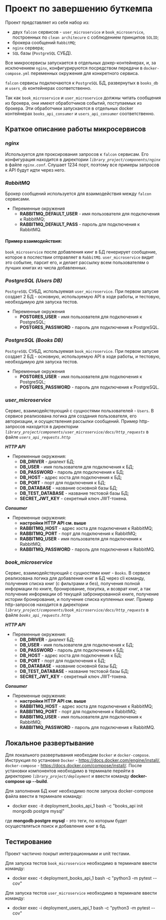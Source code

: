 # **Проект по завершению буткемпа**

Проект представляет из себя набор из:

- двух `falcon` сервисов - `user_microservice` и `book_microservice`,
  построенных по `clean architecure` с соблюдением принципов `SOLID`;
- брокера сообщений `RabbitMQ`;
- `nginx` сервера;
- `SQL` базы (`PostgreSQL` СУБД).

Все микросервисы запускается в отдельных докер-контейнерах, и, за исключением `nginx`, конфигурируются посредством
передачи в `docker-compose.yml` переменных окружения для конкретного сервиса.

`falcon` сервисы подключаются к `PostgreSQL` БД, развернутых в `books_db` и `users_db` контейнерах соответственно.

Так как `book_microservice` и `user_microservice` должны читать сообщения из брокера, они имеют обработчиков событий,
поступаемых из брокера. Эти обработчики запускаются в отдельных docker контейнерах `books_api_consumer`
и `users_api_consumer` соответственно.

## **Краткое описание работы микросервисов**

### *nginx*

Используется для проксирования запросов к `falcon` сервисам. Его конфигурация находится в директории
*`library_project/components/nginx`* в файле *`nginx.conf`*. Слушает 1234 порт, поэтому все примеры запросов к
API будут идти через него.

### *RabbitMQ*

Брокер сообщений используется для взаимодействия между `falcon` сервисами.

- Переменные окружения
    - **RABBITMQ_DEFAULT_USER** - имя пользователя для подключения к RabbitMQ;
    - **RABBITMQ_DEFAULT_PASS** - пароль для подключения к RabbitMQ.

#### Пример взаимодействия:

`book_microservice` после добавления кинг в БД генерирует сообщение, которое в послествии отправляет
в `RabbitMQ`. `user_microservice` видит это событие, парсит его, и делает рассылку всем пользователям о лучших книгах
из числа добавленных.

### *PostgreSQL (Users DB)*

`PostgreSQL` СУБД, используемая `user_microservice`. При первом запуске создает 2 БД - основную,
используемую API в ходе работы, и тестовую, необходимую для запуска тестов.

- Переменные окружения
    - **POSTGRES_USER** - имя пользователя для подключения к PostgreSQL;
    - **POSTGRES_PASSWORD** - пароль для подключения к PostgreSQL.

### *PostgreSQL (Books DB)*

`PostgreSQL` СУБД, используемая `book_microservice`. При первом запуске создает 2 БД - основную,
используемую API в ходе работы, и тестовую, необходимую для запуска тестов.

- Переменные окружения
    - **POSTGRES_USER** - имя пользователя для подключения к PostgreSQL;
    - **POSTGRES_PASSWORD** - пароль для подключения к PostgreSQL.

### *user_microservice*

Сервис, взаимодействующий с сущностями пользователей - `Users`. В сервисе реализована логика для создания пользователя,
его авторизации, и осуществления рассылки сообщений. Пример http-запросов находится в директории
*`library_project/components/user_microservice/docs/http_requests`* в файле *`users_api_requests.http`*

***HTTP API***

- Переменные окружения:
    - **DB_DRIVER** - диалект БД;
    - **DB_USER** - имя пользователя для подключения к БД;
    - **DB_PASSWORD** - пароль для подключения к БД;
    - **DB_HOST** - адрес хоста для подключения к БД;
    - **DB_PORT** - порт для подключения к БД;
    - **DB_DATABASE** - название основной базы БД;
    - **DB_TEST_DATABASE** - название тестовой базы БД;
    - **SECRET_JWT_KEY** - секретный ключ JWT-токена.

***Consumer***

- Переменные окружения:
    - **настройки HTTP API см. выше**
    - **RABBITMQ_HOST** - адрес хоста для подключения к RabbitMQ;
    - **RABBITMQ_PORT** - порт для подключения к RabbitMQ;
    - **RABBITMQ_USER** - имя пользователя для подключения к RabbitMQ;
    - **RABBITMQ_PASSWORD** - пароль для подключения к RabbitMQ.

### *book_microservice*

Сервис, взаимодействующий с сущностями книг - `Books`. В сервисе реализована логика для добавления книг в БД через cli
команду, получения списка книг (с фильтрами и без), получения полной информации по книге, бронирование, покупка, и
возврат книг, а так получение информации об текущей забронированной книге, получение истории бронирования, и получение
списка купленных книг. Пример http-запросов находится в директории
*`library_project/components/book_microservice/docs/http_requests`* в файле *`books_api_requests.http`*

***HTTP API***

- Переменные окружения:
    - **DB_DRIVER** - диалект БД;
    - **DB_USER** - имя пользователя для подключения к БД;
    - **DB_PASSWORD** - пароль для подключения к БД;
    - **DB_HOST** - адрес хоста для подключения к БД;
    - **DB_PORT** - порт для подключения к БД;
    - **DB_DATABASE** - название основной базы БД;
    - **DB_TEST_DATABASE** - название тестовой базы БД;
    - **SECRET_JWT_KEY** - секретный ключ JWT-токена.

***Consumer***

- Переменные окружения:
    - **настройки HTTP API см. выше**
    - **RABBITMQ_HOST** - адрес хоста для подключения к RabbitMQ;
    - **RABBITMQ_PORT** - порт для подключения к RabbitMQ;
    - **RABBITMQ_USER** - имя пользователя для подключения к RabbitMQ;
    - **RABBITMQ_PASSWORD** - пароль для подключения к RabbitMQ.

## **Локальное развертывание**

Для локального развертывания необходим `Docker` и `docker-compose`. Инструкция по установке `Docker` -
https://docs.docker.com/engine/install/,  `docker-compose` - https://docs.docker.com/compose/install/.
После установки компонентов необходимо в терминале перейти в директорию *`library_project/deployment`* и ввести команду
**docker-compose up --build**.

Для заполнения БД книг необходимо после запуска docker-compose файла ввести в терминале команду:

- docker exec -it deployment_books_api_1 bash -c "books_api init mongodb postgre mysql"

где **mongodb postgre mysql** - это теги, по которым будет осуществляться поиск и добавление книг в бд.

## **Тестирование**

Проект частично покрыт интеграционными и unit тестами.

Для запуска тестов `book_microservice` необходимо в терминале ввести команду:

- docker exec -t deployment_books_api_1 bash -c "python3 -m pytest --cov"

Для запуска тестов `user_microservice` необходимо в терминале ввести команду:

- docker exec -i deployment_users_api_1 bash -c "python3 -m pytest --cov"
